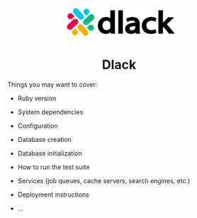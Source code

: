 <p align="center"><a href="https://dlack.herokuapp.com/#/"><img src="./app/assets/images/dlacklogo.png" width=250px/></a></p>

<h1 align="center">Dlack</h1>

Things you may want to cover:

- Ruby version

- System dependencies

- Configuration

- Database creation

- Database initialization

- How to run the test suite

- Services (job queues, cache servers, search engines, etc.)

- Deployment instructions

- ...
